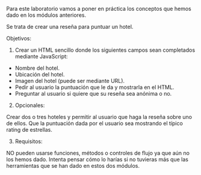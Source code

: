 Para este laboratorio vamos a poner en práctica los conceptos que hemos dado en los módulos anteriores.

Se trata de crear una reseña para puntuar un hotel.

Objetivos:

1. Crear un HTML sencillo donde los siguientes campos sean completados mediante JavaScript:

- Nombre del hotel.
- Ubicación del hotel.
- Imagen del hotel (puede ser mediante URL).
- Pedir al usuario la puntuación que le da y mostrarla en el HTML.
- Preguntar al usuario si quiere que su reseña sea anónima o no.

2. Opcionales:

Crear dos o tres hoteles y permitir al usuario que haga la reseña sobre uno de ellos.
Que la puntuación dada por el usuario sea mostrando el típico rating de estrellas.

3. Requisitos:

NO pueden usarse funciones, métodos o controles de flujo ya que aún no los hemos dado. Intenta pensar cómo lo harías si no tuvieras más que las herramientas que se han dado en estos dos módulos.